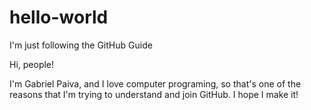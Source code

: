 # hello-world
I'm just following the GitHub Guide

Hi, people!

I'm Gabriel Paiva, and I love computer programing, so that's one of the reasons that I'm trying to understand and join GitHub.
I hope I make it!
